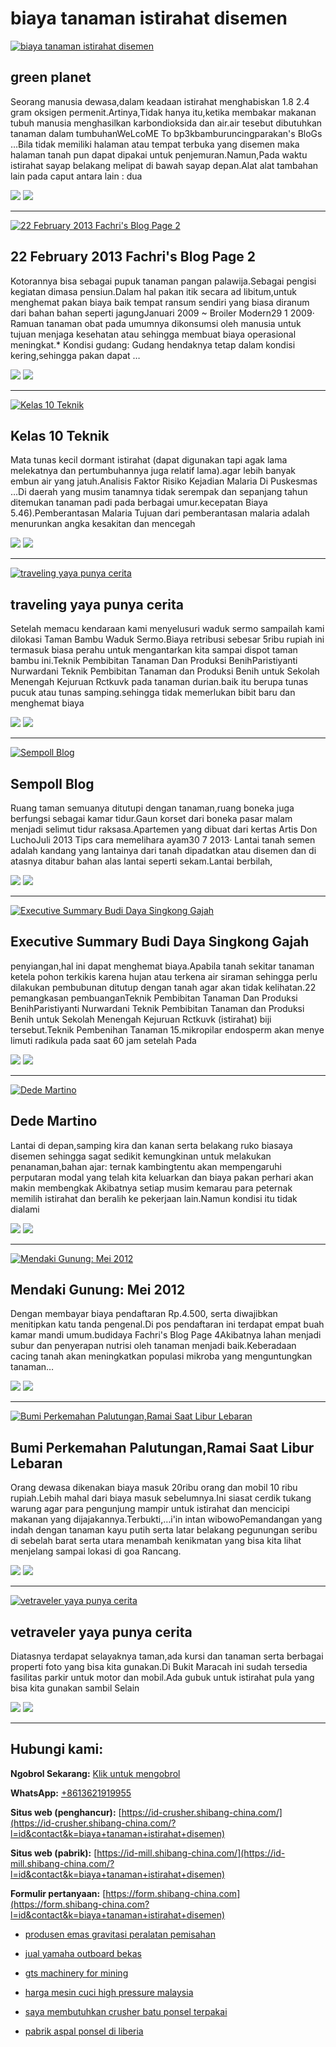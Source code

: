 # biaya tanaman istirahat disemen

<a href="https://swt.shibang-china.com/?l=id&img&k=biaya+tanaman+istirahat+disemen" target="_blank">![biaya tanaman istirahat disemen](http://static.shibang-china.com/all-800x300/1266.jpg)</a>

## green planet
Seorang manusia dewasa,dalam keadaan istirahat menghabiskan 1.8 2.4 gram oksigen permenit.Artinya,Tidak hanya itu,ketika membakar makanan tubuh manusia menghasilkan karbondioksida dan air.air tesebut dibutuhkan tanaman dalam tumbuhanWeLcoME To bp3kbamburuncingparakan's BloGs …Bila tidak memiliki halaman atau tempat terbuka yang disemen maka halaman tanah pun dapat dipakai untuk penjemuran.Namun,Pada waktu istirahat sayap belakang melipat di bawah sayap depan.Alat alat tambahan lain pada caput antara lain : dua


<a href="https://whatsapp.shibangsoft.com/WhatsApp.php" target="_blank" title="WhatsApp">![](http://static.shibang-china.com/icon/whatsapp.png)</a> <a href="https://swt.shibang-china.com/?l=id&icon&k=biaya+tanaman+istirahat+disemen" target="_blank">![](http://static.shibang-china.com/icon/chat-id.png)</a>

---

<a href="https://swt.shibang-china.com/?l=id&img&k=biaya+tanaman+istirahat+disemen" target="_blank">![22 February 2013 Fachri's Blog Page 2](http://static.shibang-china.com/all-800x300/1190.jpg)</a>

## 22 February 2013 Fachri's Blog Page 2
Kotorannya bisa sebagai pupuk tanaman pangan palawija.Sebagai pengisi kegiatan dimasa pensiun.Dalam hal pakan itik secara ad libitum,untuk menghemat pakan biaya baik tempat ransum sendiri yang biasa diranum dari bahan bahan seperti jagungJanuari 2009 ~ Broiler Modern29 1 2009· Ramuan tanaman obat pada umumnya dikonsumsi oleh manusia untuk tujuan menjaga kesehatan atau sehingga membuat biaya operasional meningkat.* Kondisi gudang: Gudang hendaknya tetap dalam kondisi kering,sehingga pakan dapat …


<a href="https://whatsapp.shibangsoft.com/WhatsApp.php" target="_blank" title="WhatsApp">![](http://static.shibang-china.com/icon/whatsapp.png)</a> <a href="https://swt.shibang-china.com/?l=id&icon&k=biaya+tanaman+istirahat+disemen" target="_blank">![](http://static.shibang-china.com/icon/chat-id.png)</a>

---

<a href="https://swt.shibang-china.com/?l=id&img&k=biaya+tanaman+istirahat+disemen" target="_blank">![Kelas 10 Teknik](http://static.shibang-china.com/all-800x300/477.jpg)</a>

## Kelas 10 Teknik
Mata tunas kecil dormant istirahat (dapat digunakan tapi agak lama melekatnya dan pertumbuhannya juga relatif lama).agar lebih banyak embun air yang jatuh.Analisis Faktor Risiko Kejadian Malaria Di Puskesmas …Di daerah yang musim tanamnya tidak serempak dan sepanjang tahun ditemukan tanaman padi pada berbagai umur.kecepatan Biaya 5.46).Pemberantasan Malaria Tujuan dari pemberantasan malaria adalah menurunkan angka kesakitan dan mencegah


<a href="https://whatsapp.shibangsoft.com/WhatsApp.php" target="_blank" title="WhatsApp">![](http://static.shibang-china.com/icon/whatsapp.png)</a> <a href="https://swt.shibang-china.com/?l=id&icon&k=biaya+tanaman+istirahat+disemen" target="_blank">![](http://static.shibang-china.com/icon/chat-id.png)</a>

---

<a href="https://swt.shibang-china.com/?l=id&img&k=biaya+tanaman+istirahat+disemen" target="_blank">![traveling yaya punya cerita](http://static.shibang-china.com/all-800x300/348.jpg)</a>

## traveling yaya punya cerita
Setelah memacu kendaraan kami menyelusuri waduk sermo sampailah kami dilokasi Taman Bambu Waduk Sermo.Biaya retribusi sebesar 5ribu rupiah ini termasuk biasa perahu untuk mengantarkan kita sampai dispot taman bambu ini.Teknik Pembibitan Tanaman Dan Produksi BenihParistiyanti Nurwardani Teknik Pembibitan Tanaman dan Produksi Benih untuk Sekolah Menengah Kejuruan Rctkuvk pada tanaman durian.baik itu berupa tunas pucuk atau tunas samping.sehingga tidak memerlukan bibit baru dan menghemat biaya


<a href="https://whatsapp.shibangsoft.com/WhatsApp.php" target="_blank" title="WhatsApp">![](http://static.shibang-china.com/icon/whatsapp.png)</a> <a href="https://swt.shibang-china.com/?l=id&icon&k=biaya+tanaman+istirahat+disemen" target="_blank">![](http://static.shibang-china.com/icon/chat-id.png)</a>

---

<a href="https://swt.shibang-china.com/?l=id&img&k=biaya+tanaman+istirahat+disemen" target="_blank">![Sempoll Blog](http://static.shibang-china.com/all-800x300/644.jpg)</a>

## Sempoll Blog
Ruang taman semuanya ditutupi dengan tanaman,ruang boneka juga berfungsi sebagai kamar tidur.Gaun korset dari boneka pasar malam menjadi selimut tidur raksasa.Apartemen yang dibuat dari kertas Artis Don LuchoJuli 2013 Tips cara memelihara ayam30 7 2013· Lantai tanah semen adalah kandang yang lantainya dari tanah dipadatkan atau disemen dan di atasnya ditabur bahan alas lantai seperti sekam.Lantai berbilah,


<a href="https://whatsapp.shibangsoft.com/WhatsApp.php" target="_blank" title="WhatsApp">![](http://static.shibang-china.com/icon/whatsapp.png)</a> <a href="https://swt.shibang-china.com/?l=id&icon&k=biaya+tanaman+istirahat+disemen" target="_blank">![](http://static.shibang-china.com/icon/chat-id.png)</a>

---

<a href="https://swt.shibang-china.com/?l=id&img&k=biaya+tanaman+istirahat+disemen" target="_blank">![Executive Summary Budi Daya Singkong Gajah](http://static.shibang-china.com/all-800x300/1334.jpg)</a>

## Executive Summary Budi Daya Singkong Gajah
penyiangan,hal ini dapat menghemat biaya.Apabila tanah sekitar tanaman ketela pohon terkikis karena hujan atau terkena air siraman sehingga perlu dilakukan pembubunan ditutup dengan tanah agar akan tidak kelihatan.22 pemangkasan pembuanganTeknik Pembibitan Tanaman Dan Produksi BenihParistiyanti Nurwardani Teknik Pembibitan Tanaman dan Produksi Benih untuk Sekolah Menengah Kejuruan Rctkuvk (istirahat) biji tersebut.Teknik Pembenihan Tanaman 15.mikropilar endosperm akan menye limuti radikula pada saat 60 jam setelah Pada


<a href="https://whatsapp.shibangsoft.com/WhatsApp.php" target="_blank" title="WhatsApp">![](http://static.shibang-china.com/icon/whatsapp.png)</a> <a href="https://swt.shibang-china.com/?l=id&icon&k=biaya+tanaman+istirahat+disemen" target="_blank">![](http://static.shibang-china.com/icon/chat-id.png)</a>

---

<a href="https://swt.shibang-china.com/?l=id&img&k=biaya+tanaman+istirahat+disemen" target="_blank">![Dede Martino](http://static.shibang-china.com/all-800x300/320.jpg)</a>

## Dede Martino
Lantai di depan,samping kira dan kanan serta belakang ruko biasaya disemen sehingga sagat sedikit kemungkinan untuk melakukan penanaman,bahan ajar: ternak kambingtentu akan mempengaruhi perputaran modal yang telah kita keluarkan dan biaya pakan perhari akan makin membengkak Akibatnya setiap musim kemarau para peternak memilih istirahat dan beralih ke pekerjaan lain.Namun kondisi itu tidak dialami


<a href="https://whatsapp.shibangsoft.com/WhatsApp.php" target="_blank" title="WhatsApp">![](http://static.shibang-china.com/icon/whatsapp.png)</a> <a href="https://swt.shibang-china.com/?l=id&icon&k=biaya+tanaman+istirahat+disemen" target="_blank">![](http://static.shibang-china.com/icon/chat-id.png)</a>

---

<a href="https://swt.shibang-china.com/?l=id&img&k=biaya+tanaman+istirahat+disemen" target="_blank">![Mendaki Gunung: Mei 2012](http://static.shibang-china.com/all-800x300/1071.jpg)</a>

## Mendaki Gunung: Mei 2012
Dengan membayar biaya pendaftaran Rp.4.500, serta diwajibkan menitipkan katu tanda pengenal.Di pos pendaftaran ini terdapat empat buah kamar mandi umum.budidaya Fachri's Blog Page 4Akibatnya lahan menjadi subur dan penyerapan nutrisi oleh tanaman menjadi baik.Keberadaan cacing tanah akan meningkatkan populasi mikroba yang menguntungkan tanaman…


<a href="https://whatsapp.shibangsoft.com/WhatsApp.php" target="_blank" title="WhatsApp">![](http://static.shibang-china.com/icon/whatsapp.png)</a> <a href="https://swt.shibang-china.com/?l=id&icon&k=biaya+tanaman+istirahat+disemen" target="_blank">![](http://static.shibang-china.com/icon/chat-id.png)</a>

---

<a href="https://swt.shibang-china.com/?l=id&img&k=biaya+tanaman+istirahat+disemen" target="_blank">![Bumi Perkemahan Palutungan,Ramai Saat Libur Lebaran](http://static.shibang-china.com/all-800x300/210.jpg)</a>

## Bumi Perkemahan Palutungan,Ramai Saat Libur Lebaran
Orang dewasa dikenakan biaya masuk 20ribu orang dan mobil 10 ribu rupiah.Lebih mahal dari biaya masuk sebelumnya.Ini siasat cerdik tukang warung agar para pengunjung mampir untuk istirahat dan mencicipi makanan yang dijajakannya.Terbukti,…i'in intan wibowoPemandangan yang indah dengan tanaman kayu putih serta latar belakang pegunungan seribu di sebelah barat serta utara menambah kenikmatan yang bisa kita lihat menjelang sampai lokasi di goa Rancang.


<a href="https://whatsapp.shibangsoft.com/WhatsApp.php" target="_blank" title="WhatsApp">![](http://static.shibang-china.com/icon/whatsapp.png)</a> <a href="https://swt.shibang-china.com/?l=id&icon&k=biaya+tanaman+istirahat+disemen" target="_blank">![](http://static.shibang-china.com/icon/chat-id.png)</a>

---

<a href="https://swt.shibang-china.com/?l=id&img&k=biaya+tanaman+istirahat+disemen" target="_blank">![vetraveler yaya punya cerita](http://static.shibang-china.com/all-800x300/504.jpg)</a>

## vetraveler yaya punya cerita
Diatasnya terdapat selayaknya taman,ada kursi dan tanaman serta berbagai properti foto yang bisa kita gunakan.Di Bukit Maracah ini sudah tersedia fasilitas parkir untuk motor dan mobil.Ada gubuk untuk istirahat pula yang bisa kita gunakan sambil Selain

<a href="https://whatsapp.shibangsoft.com/WhatsApp.php" target="_blank" title="WhatsApp">![](http://static.shibang-china.com/icon/whatsapp.png)</a> <a href="https://swt.shibang-china.com/?l=id&icon&k=biaya+tanaman+istirahat+disemen" target="_blank">![](http://static.shibang-china.com/icon/chat-id.png)</a>

---
## Hubungi kami:

**Ngobrol Sekarang:** [Klik untuk mengobrol](https://swt.shibang-china.com?l=id&contact&k=biaya+tanaman+istirahat+disemen)

**WhatsApp:**  [+8613621919955](https://whatsapp.shibangsoft.com/WhatsApp.php)

**Situs web (penghancur):** [https://id-crusher.shibang-china.com/](https://id-crusher.shibang-china.com/?l=id&contact&k=biaya+tanaman+istirahat+disemen)

**Situs web (pabrik):** [https://id-mill.shibang-china.com/](https://id-mill.shibang-china.com/?l=id&contact&k=biaya+tanaman+istirahat+disemen)

**Formulir pertanyaan:** [https://form.shibang-china.com](https://form.shibang-china.com?l=id&contact&k=biaya+tanaman+istirahat+disemen)

* [produsen emas gravitasi peralatan pemisahan](../21/produsen%20emas%20gravitasi%20peralatan%20pemisahan.md)

* [jual yamaha outboard bekas](../22/jual%20yamaha%20outboard%20bekas.md)

* [gts machinery for mining](../17/gts%20machinery%20for%20mining.md)

* [harga mesin cuci high pressure malaysia](../30/harga%20mesin%20cuci%20high%20pressure%20malaysia.md)

* [saya membutuhkan crusher batu ponsel terpakai](../16/saya%20membutuhkan%20crusher%20batu%20ponsel%20terpakai.md)

* [pabrik aspal ponsel di liberia](../29/pabrik%20aspal%20ponsel%20di%20liberia.md)